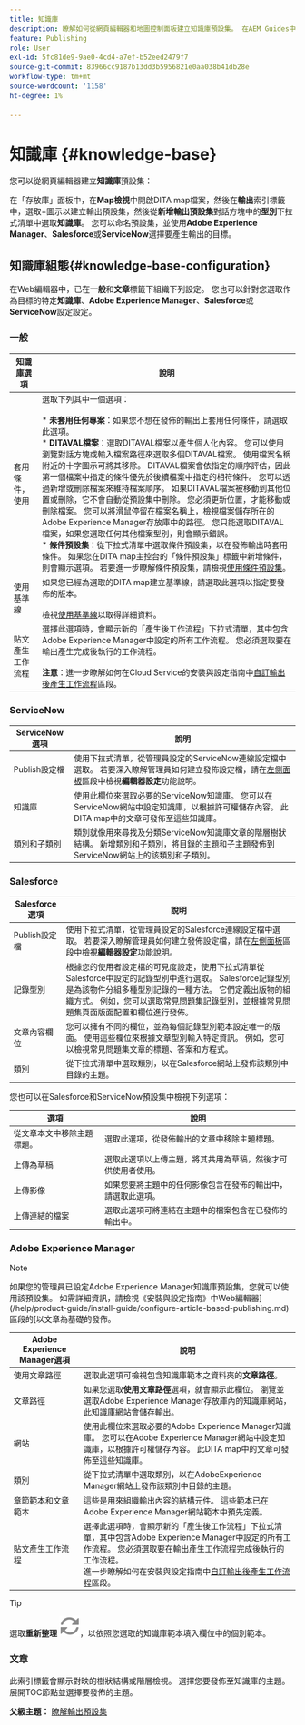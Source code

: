 ```yaml
---
title: 知識庫
description: 瞭解如何從網頁編輯器和地圖控制面板建立知識庫預設集。 在AEM Guides中設定知識庫輸出預設集。
feature: Publishing
role: User
exl-id: 5fc81de9-9ae0-4cd4-a7ef-b52eed2479f7
source-git-commit: 83966cc9187b13dd3b5956821e0aa038b41db28e
workflow-type: tm+mt
source-wordcount: '1158'
ht-degree: 1%

---
```


# 知識庫 {#knowledge-base}

您可以從網頁編輯器建立&#x200B;**知識庫**&#x200B;預設集：

在「存放庫」面板中，在&#x200B;**Map檢視**&#x200B;中開啟DITA map檔案，然後在&#x200B;**輸出**&#x200B;索引標籤中，選取+圖示以建立輸出預設集，然後從&#x200B;**新增輸出預設集**&#x200B;對話方塊中的&#x200B;**型別**&#x200B;下拉式清單中選取&#x200B;**知識庫**。 您可以命名預設集，並使用&#x200B;**Adobe Experience Manager**、**Salesforce**&#x200B;或&#x200B;**ServiceNow**&#x200B;選擇要產生輸出的目標。




## 知識庫組態{#knowledge-base-configuration}


在Web編輯器中，已在&#x200B;**一般**&#x200B;和&#x200B;**文章**&#x200B;標籤下組織下列設定。 您也可以針對您選取作為目標的特定&#x200B;**知識庫**、**Adobe Experience Manager**、**Salesforce**&#x200B;或&#x200B;**ServiceNow**&#x200B;設定設定。


### 一般

| 知識庫選項 | 說明 |
| --- | --- |
| 套用條件，使用 | 選取下列其中一個選項： <br><br>* **未套用任何專案**：如果您不想在發佈的輸出上套用任何條件，請選取此選項。<br>* **DITAVAL檔案**：選取DITAVAL檔案以產生個人化內容。 您可以使用瀏覽對話方塊或輸入檔案路徑來選取多個DITAVAL檔案。 使用檔案名稱附近的十字圖示可將其移除。 DITAVAL檔案會依指定的順序評估，因此第一個檔案中指定的條件優先於後續檔案中指定的相符條件。 您可以透過新增或刪除檔案來維持檔案順序。 如果DITAVAL檔案被移動到其他位置或刪除，它不會自動從預設集中刪除。 您必須更新位置，才能移動或刪除檔案。 您可以將滑鼠停留在檔案名稱上，檢視檔案儲存所在的Adobe Experience Manager存放庫中的路徑。 您只能選取DITAVAL檔案，如果您選取任何其他檔案型別，則會顯示錯誤。<br>* **條件預設集**：從下拉式清單中選取條件預設集，以在發佈輸出時套用條件。 如果您在DITA map主控台的「條件預設集」標籤中新增條件，則會顯示選項。 若要進一步瞭解條件預設集，請檢視[使用條件預設集](generate-output-use-condition-presets.md#id1825FL004PN)。 |
| 使用基準線 | 如果您已經為選取的DITA map建立基準線，請選取此選項以指定要發佈的版本。<br><br>檢視[使用基準線](generate-output-use-baseline-for-publishing.md#id1825FI0J0PF)以取得詳細資料。 |
| 貼文產生工作流程 | 選擇此選項時，會顯示新的「產生後工作流程」下拉式清單，其中包含Adobe Experience Manager中設定的所有工作流程。 您必須選取要在輸出產生完成後執行的工作流程。<br><br>**注意**：進一步瞭解如何在Cloud Service的安裝與設定指南中[自訂輸出後產生工作流程](/help/product-guide/cs-install-guide/customize-workflows.md#id17A6GI004Y4)區段。 |

### ServiceNow

| ServiceNow選項 | 說明 |
| --- | --- |
| Publish設定檔 | 使用下拉式清單，從管理員設定的ServiceNow連線設定檔中選取。 若要深入瞭解管理員如何建立發佈設定檔，請在[左側面板](./web-editor-features.md#id2051EA0M0HS)區段中檢視&#x200B;**編輯器設定**&#x200B;功能說明。 |
| 知識庫 | 使用此欄位來選取必要的ServiceNow知識庫。 您可以在ServiceNow網站中設定知識庫，以根據許可權儲存內容。 此DITA map中的文章可發佈至這些知識庫。 |
| 類別和子類別 | 類別就像用來尋找及分類ServiceNow知識庫文章的階層樹狀結構。 新增類別和子類別，將目錄的主題和子主題發佈到ServiceNow網站上的該類別和子類別。 |

### Salesforce

| Salesforce選項 | 說明 |
| --- | --- |
| Publish設定檔 | 使用下拉式清單，從管理員設定的Salesforce連線設定檔中選取。 若要深入瞭解管理員如何建立發佈設定檔，請在[左側面板](./web-editor-features.md#id2051EA0M0HS)區段中檢視&#x200B;**編輯器設定**&#x200B;功能說明。 |
| 記錄型別 | 根據您的使用者設定檔的可見度設定，使用下拉式清單從Salesforce中設定的記錄型別中進行選取。 Salesforce記錄型別是為該物件分組多種型別記錄的一種方法。 它們定義出版物的組織方式。 例如，您可以選取常見問題集記錄型別，並根據常見問題集頁面版面配置和欄位進行發佈。 |
| 文章內容欄位 | 您可以擁有不同的欄位，並為每個記錄型別範本設定唯一的版面。 使用這些欄位來根據文章型別輸入特定資訊。 例如，您可以檢視常見問題集文章的標題、答案和方程式。 |
| 類別 | 從下拉式清單中選取類別，以在Salesforce網站上發佈該類別中目錄的主題。 |

您也可以在Salesforce和ServiceNow預設集中檢視下列選項：

| 選項 | 說明 |
| --- | --- |
| 從文章本文中移除主題標題。 | 選取此選項，從發佈輸出的文章中移除主題標題。 |
| 上傳為草稿 | 選取此選項以上傳主題，將其共用為草稿，然後才可供使用者使用。 |
| 上傳影像 | 如果您要將主題中的任何影像包含在發佈的輸出中，請選取此選項。 |
| 上傳連結的檔案 | 選取此選項可將連結在主題中的檔案包含在已發佈的輸出中。 |


### Adobe Experience Manager

>[!NOTE]
>
>如果您的管理員已設定Adobe Experience Manager知識庫預設集，您就可以使用該預設集。 如需詳細資訊，請檢視《安裝與設定指南》中Web編輯器](/help/product-guide/install-guide/configure-article-based-publishing.md)區段的[以文章為基礎的發佈。

| Adobe Experience Manager選項 | 說明 |
| --- | --- |
| 使用文章路徑 | 選取此選項可檢視包含知識庫範本之資料夾的&#x200B;**文章路徑**。 |
| 文章路徑 | 如果您選取&#x200B;**使用文章路徑**&#x200B;選項，就會顯示此欄位。 瀏覽並選取Adobe Experience Manager存放庫內的知識庫網站，此知識庫網站會儲存輸出。 |
| 網站 | 使用此欄位來選取必要的Adobe Experience Manager知識庫。 您可以在Adobe Experience Manager網站中設定知識庫，以根據許可權儲存內容。 此DITA map中的文章可發佈至這些知識庫。 |
| 類別 | 從下拉式清單中選取類別，以在AdobeExperience Manager網站上發佈該類別中目錄的主題。 |
| 章節範本和文章範本 | 這些是用來組織輸出內容的結構元件。 這些範本已在Adobe Experience Manager網站範本中預先定義。 |
| 貼文產生工作流程 | 選擇此選項時，會顯示新的「產生後工作流程」下拉式清單，其中包含Adobe Experience Manager中設定的所有工作流程。 您必須選取要在輸出產生工作流程完成後執行的工作流程。<br>進一步瞭解如何在安裝與設定指南中[自訂輸出後產生工作流程](/help/product-guide/install-guide/customize-workflows.md#id17A6GI004Y4)區段。 |

>[!TIP]
> 
>選取&#x200B;**重新整理** ![重新整理圖示](images/navtitle-refresh-icon.svg)，以依照您選取的知識庫範本填入欄位中的個別範本。

### 文章

此索引標籤會顯示對映的樹狀結構或階層檢視。 選擇您要發佈至知識庫的主題。 展開TOC節點並選擇要發佈的主題。

**父級主題：** [瞭解輸出預設集](generate-output-understand-presets.md)

